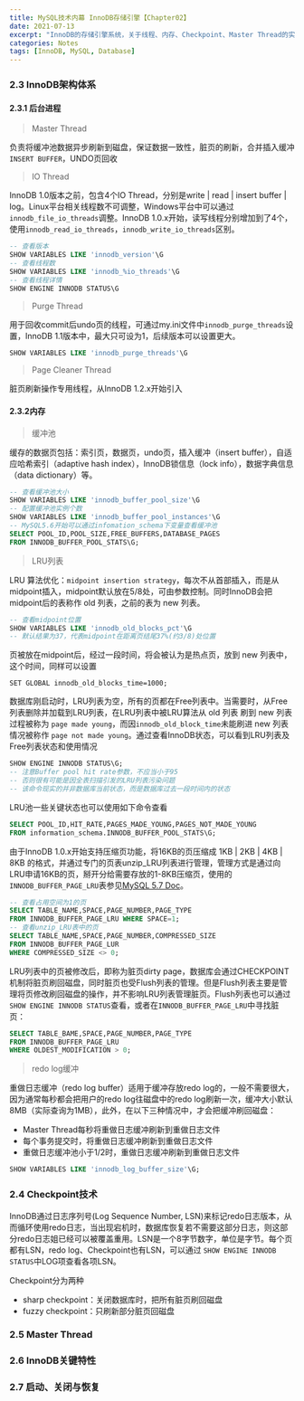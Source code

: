 ```yaml
---
title: MySQL技术内幕 InnoDB存储引擎【Chapter02】
date: 2021-07-13
excerpt: "InnoDB的存储引擎系统，关于线程、内存、Checkpoint、Master Thread的实现细节，以及InnoDB五项特性"
categories: Notes
tags: [InnoDB, MySQL, Database]
---
```


### 2.3 InnoDB架构体系

#### 2.3.1 后台进程

> Master Thread

负责将缓冲池数据异步刷新到磁盘，保证数据一致性，脏页的刷新，合并插入缓冲`INSERT BUFFER`，UNDO页回收

> IO Thread

InnoDB 1.0版本之前，包含4个IO Thread，分别是write | read | insert buffer  | log。Linux平台相关线程数不可调整，Windows平台中可以通过`innodb_file_io_threads`调整。InnoDB 1.0.x开始，读写线程分别增加到了4个，使用`innodb_read_io_threads`，`innodb_write_io_threads`区别。

```sql
-- 查看版本
SHOW VARIABLES LIKE 'innodb_version'\G
-- 查看线程数
SHOW VARIABLES LIKE 'innodb_%io_threads'\G
-- 查看线程详情
SHOW ENGINE INNODB STATUS\G
```

> Purge Thread

用于回收commit后undo页的线程，可通过my.ini文件中`innodb_purge_threads`设置，InnoDB 1.1版本中，最大只可设为1，后续版本可以设置更大。

```sql
SHOW VARIABLES LIKE 'innodb_purge_threads'\G
```

> Page Cleaner Thread

脏页刷新操作专用线程，从InnoDB 1.2.x开始引入

#### 2.3.2内存

> 缓冲池

缓存的数据页包括：索引页，数据页，undo页，插入缓冲（insert buffer），自适应哈希索引（adaptive hash index），InnoDB锁信息（lock info），数据字典信息（data dictionary）等。

```sql
-- 查看缓冲池大小
SHOW VARIABLES LIKE 'innodb_buffer_pool_size'\G
-- 配置缓冲池实例个数
SHOW VARIABLES LIKE 'innodb_buffer_pool_instances'\G
-- MySQL5.6开始可以通过infomation_schema下变量查看缓冲池
SELECT POOL_ID,POOL_SIZE,FREE_BUFFERS,DATABASE_PAGES 
FROM INNODB_BUFFER_POOL_STATS\G; 
```

> LRU列表

LRU 算法优化：`midpoint insertion strategy`，每次不从首部插入，而是从midpoint插入，midpoint默认放在5/8处，可由参数控制。同时InnoDB会把midpoint后的表称作 old 列表，之前的表为 new 列表。

```sql
-- 查看midpoint位置
SHOW VARIABLES LIKE 'innodb_old_blocks_pct'\G
-- 默认结果为37，代表midpoint在距离页结尾37%(约3/8)处位置
```

页被放在midpoint后，经过一段时间，将会被认为是热点页，放到 new 列表中，这个时间，同样可以设置

```mysql
SET GLOBAL innodb_old_blocks_time=1000;
```

数据库刚启动时，LRU列表为空，所有的页都在Free列表中。当需要时，从Free列表删除并加载到LRU列表，在LRU列表中被LRU算法从 old 列表 刷到 new 列表过程被称为 `page made young`，而因`innodb_old_block_time`未能刷进 new 列表情况被称作 `page not made young`。通过查看InnoDB状态，可以看到LRU列表及Free列表状态和使用情况

```sql
SHOW ENGINE INNODB STATUS\G;
-- 注意Buffer pool hit rate参数，不应当小于95
-- 否则很有可能是因全表扫描引发的LRU列表污染问题
-- 该命令现实的并非数据库当前状态，而是数据库过去一段时间内的状态
```

LRU池一些关键状态也可以使用如下命令查看

```sql
SELECT POOL_ID,HIT_RATE,PAGES_MADE_YOUNG,PAGES_NOT_MADE_YOUNG
FROM information_schema.INNODB_BUFFER_POOL_STATS\G;
```

由于InnoDB 1.0.x开始支持压缩页功能，将16KB的页压缩成 1KB | 2KB | 4KB | 8KB 的格式，并通过专门的页表unzip_LRU列表进行管理，管理方式是通过向LRU申请16KB的页，掰开分给需要存放的1-8KB压缩页，使用的`INNODB_BUFFER_PAGE_LRU`表参见[MySQL 5.7 Doc](https://dev.mysql.com/doc/refman/5.7/en/information-schema-innodb-buffer-page-lru-table.html)。

```sql
-- 查看占用空间为1的页
SELECT TABLE_NAME,SPACE,PAGE_NUMBER,PAGE_TYPE
FROM INNODB_BUFFER_PAGE_LRU WHERE SPACE=1;
-- 查看unzip_LRU表中的页
SELECT TABLE_NAME,SPACE,PAGE_NUMBER,COMPRESSED_SIZE
FROM INNODB_BUFFER_PAGE_LUR
WHERE COMPRESSED_SIZE <> 0;
```

LRU列表中的页被修改后，即称为脏页dirty page，数据库会通过CHECKPOINT机制将脏页刷回磁盘，同时脏页也受Flush列表的管理。但是Flush列表主要是管理将页修改刷回磁盘的操作，并不影响LRU列表管理脏页。Flush列表也可以通过`SHOW ENGINE INNODB STATUS`查看，或者在`INNODB_BUFFER_PAGE_LRU`中寻找脏页：

```sql
SELECT TABLE_BAME,SPACE,PAGE_NUMBER,PAGE_TYPE
FROM INNODB_BUFFER_PAGE_LRU
WHERE OLDEST_MODIFICATION > 0;
```

> redo log缓冲

重做日志缓冲（redo log buffer）适用于缓冲存放redo log的，一般不需要很大，因为通常每秒都会把用户的redo log往磁盘中的redo log刷新一次，缓冲大小默认8MB（实际查询为1MB），此外，在以下三种情况中，才会把缓冲刷回磁盘：

- Master Thread每秒将重做日志缓冲刷新到重做日志文件
- 每个事务提交时，将重做日志缓冲刷新到重做日志文件
- 重做日志缓冲池小于1/2时，重做日志缓冲刷新到重做日志文件

```sql
SHOW VARIABLES LIKE 'innodb_log_buffer_size'\G;
```

### 2.4 Checkpoint技术

InnoDB通过日志序列号(Log Sequence Number, LSN)来标记redo日志版本，从而循环使用redo日志，当出现宕机时，数据库恢复若不需要这部分日志，则这部分redo日志姐已经可以被覆盖重用。LSN是一个8字节数字，单位是字节。每个页都有LSN，redo log、Checkpoint也有LSN，可以通过 `SHOW ENGINE INNODB STATUS`中LOG项查看各项LSN。

Checkpoint分为两种

- sharp checkpoint：关闭数据库时，把所有脏页刷回磁盘
- fuzzy checkpoint：只刷新部分脏页回磁盘

### 2.5 Master Thread

### 2.6 InnoDB关键特性

### 2.7 启动、关闭与恢复